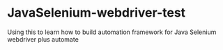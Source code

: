 # JavaSelenium-webdriver-test
Using this to learn how to build automation framework for Java Selenium webdriver plus automate
